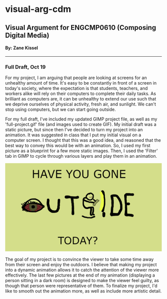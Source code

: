 # visual-arg-cdm
<h2>Visual Argument for ENGCMP0610 (Composing Digital Media)</h2>
<h4>By: Zane Kissel</h4>
<hr>

<h3>Full Draft, Oct 19</h3>
<p>For my project, I am arguing that people are looking at screens for an unhealthy amount of time. It's easy to be constantly in front of a screen in today's society, where the expectation is that students, teachers, and workers alike will rely on their computers to complete their daily tasks. As brilliant as computers are, it can be unhealthy to extend our use such that we deprive ourselves of physical activity, fresh air, and sunlight. We can't stop using computers, but we can start going outside. </p>

<p>For my full draft, I've included my updated GIMP project file, as well as my 'full-project.gif' file (and images used to create GIF). My initial draft was a static picture, but since then I've decided to turn my project into an animation. It was suggested in class that I put my initial visual on a computer screen. I thought that this was a good idea, and reasoned that the best way to convey this would be with an animation. So, I used my first picture as a blueprint for a few more static images. Then, I used the 'Filter' tab in GIMP to cycle through various layers and play them in an animation.</p>

<img src="full-project.gif">

<p>The goal of my project is to convince the viewer to take some time away from their screen and enjoy the outdoors. I believe that making my project into a dynamic animation allows it to catch the attention of the viewer more effectively. The last few pictures at the end of my animation (displaying a person sitting in a dark room) is designed to make the viewer feel guilty, as though that person were representative of them. To finalize my project, I'd like to smooth out the animation more, as well as include more artistic detail.</p>
